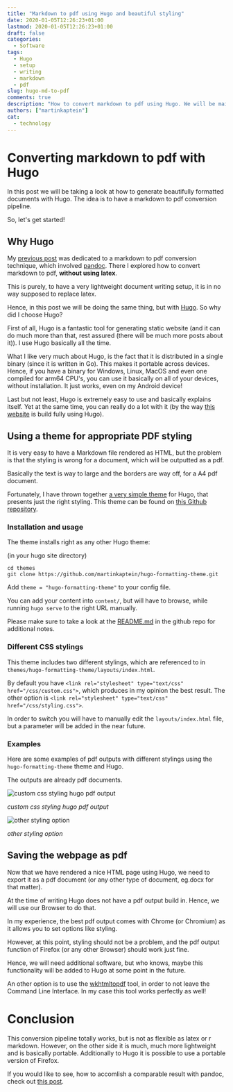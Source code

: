 ```yaml
---
title: "Markdown to pdf using Hugo and beautiful styling"
date: 2020-01-05T12:26:23+01:00
lastmod: 2020-01-05T12:26:23+01:00
draft: false
categories:
  - Software
tags:
  - Hugo
  - setup
  - writing
  - markdown
  - pdf
slug: hugo-md-to-pdf
comments: true
description: "How to convert markdown to pdf using Hugo. We will be maintaining beautiful document styling and formatting. This setup is fully portable."
authors: ["martinkaptein"]
cat:
  - technology
---
```


# Converting markdown to pdf with Hugo

In this post we will be taking a look at how to generate beautifully formatted documents with Hugo.
The idea is to have a markdown to pdf conversion pipeline.

So, let's get started!
 
## Why Hugo

My [previous post](../markdown-to-pdf-without-latex/) was dedicated to a markdown to pdf conversion technique, which involved [pandoc](https://pandoc.org/).
There I explored how to convert markdown to pdf, **without using latex**.

This is purely, to have a very lightweight document writing setup, it is in no way supposed to replace latex.

Hence, in this post we will be doing the same thing, but with [Hugo](https://gohugo.io/).
So why did I choose Hugo?

First of all, Hugo is a fantastic tool for generating static website (and it can do much more than that, rest assured (there will be much more posts about it)).
I use Hugo basically all the time.

What I like very much about Hugo, is the fact that it is distributed in a single binary (since it is written in Go).
This makes it portable across devices.
Hence, if you have a binary for Windows, Linux, MacOS and even one compiled for arm64 CPU's, you can use it basically on all of your devices, without installation.
It just works, even on my Android device!

Last but not least, Hugo is extremely easy to use and basically explains itself.
Yet at the same time, you can really do a lot with it (by the way [this website](#) is build fully using Hugo).

## Using a theme for appropriate PDF styling

It is very easy to have a Markdown file rendered as HTML, but the problem is that the styling is wrong for a document, which will be outputted as a pdf.

Basically the text is way to large and the borders are way off, for a A4 pdf document.

Fortunately, I have thrown together [a very simple theme](https://github.com/martinkaptein/hugo-formatting-theme) for Hugo, that presents just the right styling.
This theme can be found on [this Github repository](https://github.com/martinkaptein/hugo-formatting-theme).

### Installation and usage

The theme installs right as any other Hugo theme:

(in your hugo site directory)

```
cd themes
git clone https://github.com/martinkaptein/hugo-formatting-theme.git
```

Add `theme = "hugo-formatting-theme"` to your config file.

You can add your content into `content/`, but will have to browse, while running `hugo serve` to the right URL manually.

Please make sure to take a look at the [README.md](https://github.com/martinkaptein/hugo-formatting-theme/blob/master/README.md) in the github repo for additional notes.

### Different CSS stylings

This theme includes two different stylings, which are referenced to in `themes/hugo-formatting-theme/layouts/index.html`. 

By default you have `<link rel="stylesheet" type="text/css" href="/css/custom.css">`, which produces in my opinion the best result.
The other option is `<link rel="stylesheet" type="text/css" href="/css/styling.css">`. 

In order to switch you will have to manually edit the `layouts/index.html` file, but a parameter will be added in the near future.

### Examples

Here are some examples of pdf outputs with different stylings using the `hugo-formatting-theme` theme and Hugo.

The outputs are already pdf documents.

![custom css styling hugo pdf output](/images/blog/custom-css-hugo-styling.jpg)

*custom css styling hugo pdf output*

![other styling option](/images/blog/styling-css-hugo-styling.jpg)

*other styling option*

## Saving the webpage as pdf

Now that we have rendered a nice HTML page using Hugo, we need to export it as a pdf document (or any other type of document, eg.docx for that matter).

At the time of writing Hugo does not have a pdf output build in.
Hence, we will use our Browser to do that.

In my experience, the best pdf output comes with Chrome (or Chromium) as it allows you to set options like styling.

However, at this point, styling should not be a problem, and the pdf output function of Firefox (or any other Browser) should work just fine.

Hence, we will need additional software, but who knows, maybe this functionality will be added to Hugo at some point in the future.

An other option is to use the [wkhtmltopdf](https://wkhtmltopdf.org/) tool, in order to not leave the Command Line Interface. In my case this tool works perfectly as well!

# Conclusion

This conversion pipeline totally works, but is not as flexible as latex or r markdown.
However, on the other side it is much, much more lightweight and is basically portable.
Additionally to Hugo it is possible to use a portable version of Firefox.

If you would like to see, how to accomlish a comparable result with pandoc, check out [this post](../markdown-to-pdf-without-latex/).
